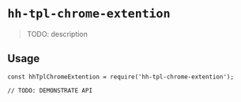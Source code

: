 # `hh-tpl-chrome-extention`

> TODO: description

## Usage

```
const hhTplChromeExtention = require('hh-tpl-chrome-extention');

// TODO: DEMONSTRATE API
```
